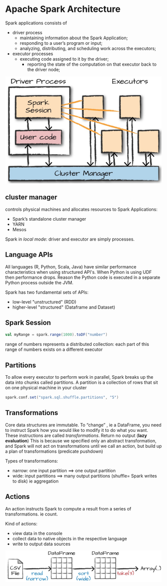 # Apache Spark Architecture

Spark applications consists of

- driver process
  - maintaining information about the Spark Application;
  - responding to a user’s program or input;
  - analyzing, distributing, and scheduling work across  the executors;
- executor processes
  - executing code assigned to it by the driver;
    - reporting the state of the computation on that executor back to the driver node;

![Architecture Spark Application](images/architectureSparkApplication.png)

## cluster manager

controls physical machines and allocates
resources to Spark Applications:

- Spark’s standalone cluster manager
- YARN
- Mesos

Spark in _local mode_: driver and executor are simply processes.

## Language APIs

All languages (R, Python, Scala, Java) have similar performance characteristics when using structured API's.
When Python is using UDF then performance drops. Reason the Python code is executed in a separate Python process outside the JVM.

Spark has two fundamental sets of APIs:

- low-level "unstructured" (RDD)
- higher-level "structured" (Dataframe and Dataset)

## Spark Session

```scala
val myRange = spark.range(1000).toDF("number")
```

range of numbers represents a distributed collection: each part of this range of numbers exists on a different executor

## Partitions

To allow every executor to perform work in parallel, Spark breaks up the data into chunks called partitions. A  partition is a collection of rows that sit on one physical machine in your cluster

```scala
spark.conf.set("spark.sql.shuffle.partitions", "5")
```

## Transformations

 Core data structures are immutable. To “change” , ie a DataFrame, you need to instruct Spark how you would like to modify it to do what you want. These instructions are called *transformations*. Return no output (**lazy evaluation**) This is because we specified only an abstract transformation, and Spark will not act on transformations until we call an action, but build up a plan of transformations (predicate pushdown)

Types of transformations:

- narrow: one input partition ==> one output partition
- wide: input partitions ==> many output partitions (shuffle= Spark writes to disk) ie aggregation

## Actions

An action instructs Spark to compute a result from a series of transformations. ie count.

Kind of actions:

- view data in the console
- collect data to native objects in the respective language
- write to output data sources

![Architecture Spark Application](images/ReadSortTakeDataframe.png)